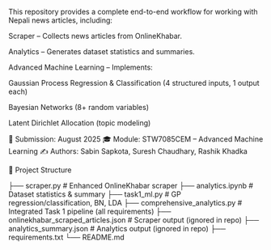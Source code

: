 This repository provides a complete end-to-end workflow for working with Nepali news articles, including:

Scraper – Collects news articles from OnlineKhabar.

Analytics – Generates dataset statistics and summaries.

Advanced Machine Learning – Implements:

Gaussian Process Regression & Classification (4 structured inputs, 1 output each)

Bayesian Networks (8+ random variables)

Latent Dirichlet Allocation (topic modeling)


📅 Submission: August 2025
🎓 Module: STW7085CEM – Advanced Machine Learning
✍️ Authors: Sabin Sapkota, Suresh Chaudhary, Rashik Khadka

📂 Project Structure

├── scraper.py # Enhanced OnlineKhabar scraper
├── analytics.ipynb # Dataset statistics & summary
├── task1_ml.py # GP regression/classification, BN, LDA
├── comprehensive_analytics.py # Integrated Task 1 pipeline (all requirements)
├── onlinekhabar_scraped_articles.json # Scraper output (ignored in repo)
├── analytics_summary.json # Analytics output (ignored in repo)
├── requirements.txt
└── README.md
